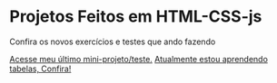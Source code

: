 # Projetos Feitos em HTML-CSS-js
 Confira os novos exercícios e testes que ando fazendo

<a href="exercicios/ex022/teste.html">Acesse meu último mini-projeto/teste.</a>
<a href="exercicios/ex023/testandotabelas.html">Atualmente estou aprendendo tabelas, Confira!</a>